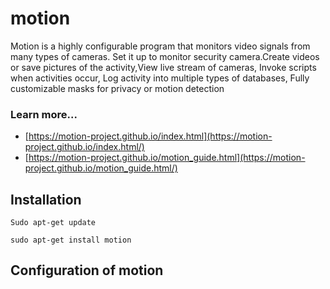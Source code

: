 # motion

Motion is a highly configurable program that monitors video signals from 
many types of cameras.
Set it up to monitor security camera.Create videos or save pictures of 
the activity,View live stream of cameras,
Invoke scripts when activities occur,
Log activity into multiple types of databases,
Fully customizable masks for privacy or motion detection

### Learn more...

* [https://motion-project.github.io/index.html](https://motion-project.github.io/index.html/)
* [https://motion-project.github.io/motion_guide.html](https://motion-project.github.io/motion_guide.html/)


## Installation
`
 Sudo apt-get update
`

`sudo apt-get install motion
`
## Configuration of motion


